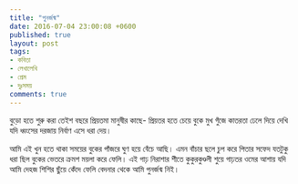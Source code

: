 ```yaml
---
title: "পুনর্জন্ম"
date: 2016-07-04 23:00:08 +0600
published: true
layout: post
tags:
- কবিতা
- লেখালেখি
- প্রেম
- দুঃসময়
comments: true
---
```

বুড়ো হতে শুরু করা তেইশ বছরে
প্রিয়তমা মানুষীর কাছে-
প্রিয়তর হতে চেয়ে বুকে মুখ গুঁজে কাতরতা
ঢেলে দিয়ে দেখি
যদি ধ্বংসের দরজায় নির্বাণ এসে ধরা দেয়।

আমি এই খুন হতে থাকা সময়ের
বুকের পাঁজরে ঘুণ হয়ে বেঁচে আছি।
এমন বাঁচার ছলে
চুপ করে পিতার সফেদ
যতটুকু ধরা ছিল বুকের ভেতরে
ক্রমশ ময়লা করে ফেলি।
এই গাঢ় নিরাশার শীতে
কুকুরকুণ্ডলী শুয়ে
গাঢ়তর ওমের আশায়
যদি আমি দেহজ শিশির ছুঁয়ে কেঁদে ফেলি
বেদনার থেকে আমি পুনর্জন্ম নিই।
